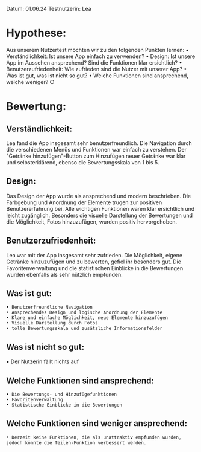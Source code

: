 Datum: 01.06.24
Testnutzerin: Lea

# Hypothese:

Aus unserem Nutzertest möchten wir zu den folgenden Punkten lernen:
	• Verständlichkeit: Ist unsere App einfach zu verwenden?
	• Design: Ist unsere App im Aussehen ansprechend? Sind die Funktionen klar ersichtlich?
	• Benutzerzufriedenheit: Wie zufrieden sind die Nutzer mit unserer App?
	• Was ist gut, was ist nicht so gut?
	• Welche Funktionen sind ansprechend, welche weniger?
		○ 

# Bewertung:

## Verständlichkeit:
Lea fand die App insgesamt sehr benutzerfreundlich. Die Navigation durch die verschiedenen Menüs und Funktionen war einfach zu verstehen. Der "Getränke hinzufügen"-Button zum Hinzufügen neuer Getränke war klar und selbsterklärend, ebenso die Bewertungsskala von 1 bis 5. 

## Design:
Das Design der App wurde als ansprechend und modern beschrieben. Die Farbgebung und Anordnung der Elemente trugen zur positiven Benutzererfahrung bei. Alle wichtigen Funktionen waren klar ersichtlich und leicht zugänglich. Besonders die visuelle Darstellung der Bewertungen und die Möglichkeit, Fotos hinzuzufügen, wurden positiv hervorgehoben.

## Benutzerzufriedenheit:
Lea war mit der App insgesamt sehr zufrieden. Die Möglichkeit, eigene Getränke hinzuzufügen und zu bewerten, gefiel ihr besonders gut. Die Favoritenverwaltung und die statistischen Einblicke in die Bewertungen wurden ebenfalls als sehr nützlich empfunden.

## Was ist gut:
	• Benutzerfreundliche Navigation
	• Ansprechendes Design und logische Anordnung der Elemente
	• Klare und einfache Möglichkeit, neue Elemente hinzuzufügen
	• Visuelle Darstellung durch Fotos
	• tolle Bewertungsskala und zusätzliche Informationsfelder

## Was ist nicht so gut:
• Der Nutzerin fällt nichts auf

## Welche Funktionen sind ansprechend:
	• Die Bewertungs- und Hinzufügefunktionen
	• Favoritenverwaltung
	• Statistische Einblicke in die Bewertungen
## Welche Funktionen sind weniger ansprechend:
	• Derzeit keine Funktionen, die als unattraktiv empfunden wurden, jedoch könnte die Teilen-Funktion verbessert werden.
